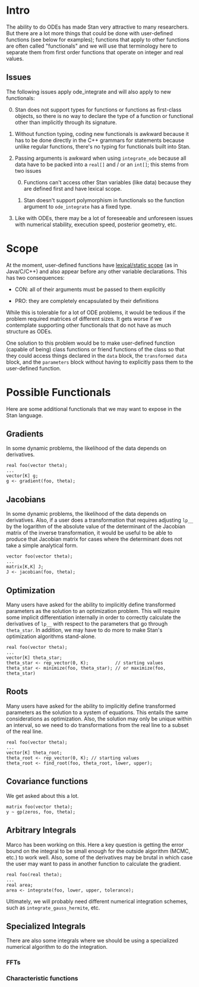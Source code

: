 # Intro

The ability to do ODEs has made Stan very attractive to many researchers. But there are a lot more things that could be done with user-defined functions (see below for examples); functions that apply to other functions are often called "functionals" and we will use that terminology here to separate them from first order functions that operate on integer and real values. 

## Issues

The following issues apply ode_integrate and will also apply to new functionals:

0. Stan does not support types for functions or functions as first-class objects, so there is no way to declare the type of a function or functional other than implicitly through its signature.

0. Without function typing, coding new functionals is awkward because it has to be done directly in the C++ grammars for statements because unlike regular functions, there's no typing for functionals built into Stan.

0. Passing arguments is awkward when using `integrate_ode` because all data have to be packed into a `real[]` and / or an `int[]`;  this stems from two issues
    
    0. Functions can't access other Stan variables (like data) because they are defined first and have lexical scope.

    0. Stan doesn't support polymorphism in functionals so the function argument to `ode_integrate` has a fixed type.

0.  Like with ODEs, there may be a lot of foreseeable and unforeseen issues with numerical stability, execution speed, posterior geometry, etc.

# Scope

At the moment, user-defined functions have [lexical/static scope](https://en.wikipedia.org/wiki/Scope_(computer_science)#Lexical_scoping) (as in Java/C/C++) and also appear before any other variable declarations.  This has two consequences:

* CON: all of their arguments must be passed to them explicitly

* PRO: they are completely encapsulated by their definitions


While this is tolerable for a lot of ODE problems, it would be tedious if the problem required matrices of different sizes. It gets worse if we contemplate supporting other functionals that do not have as much structure as ODEs.

One solution to this problem would be to make user-defined function (capable of being) class functions or friend functions of the class so that they could access things declared in the `data` block, the `transformed data` block, and the `parameters` block without having to explicitly pass them to the user-defined function.

# Possible Functionals

Here are some additional functionals that we may want to expose in the Stan language.

## Gradients

In some dynamic problems, the likelihood of the data depends on derivatives.

```
real foo(vector theta);
...
vector[K] g;
g <- gradient(foo, theta);
```

## Jacobians

In some dynamic problems, the likelihood of the data depends on derivatives. Also, if a user does a transformation that requires adjusting `lp__` by the logarithm of the absolute value of the determinant of the Jacobian matrix of the inverse transformation, it would be useful to be able to produce that Jacobian matrix for cases where the determinant does not take a simple analytical form.
```
vector foo(vector theta);
...
matrix[K,K] J;
J <- jacobian(foo, theta);
```

## Optimization

Many users have asked for the ability to implicitly define transformed parameters as the solution to an optimization problem. This will require some implicit differentiation internally in order to correctly calculate the derivatives of `lp__` with respect to the parameters that go through `theta_star`. In addition, we may have to do more to make Stan's optimization algorithms stand-alone. 
```
real foo(vector theta);
...
vector[K] theta_star;
theta_star <- rep_vector(0, K);          // starting values
theta_star <- minimize(foo, theta_star); // or maximize(foo, theta_star)
```

## Roots

Many users have asked for the ability to implicitly define transformed parameters as the solution to a system of equations. This entails the same considerations as optimization. Also, the solution may only be unique within an interval, so we need to do transformations from the real line to a subset of the real line.
```
real foo(vector theta);
...
vector[K] theta_root;
theta_root <- rep_vector(0, K); // starting values
theta_root <- find_root(foo, theta_root, lower, upper);
```

## Covariance functions

We get asked about this a lot.
```
matrix foo(vector theta);
y ~ gp(zeros, foo, theta);
```

## Arbitrary Integrals

Marco has been working on this. Here a key question is getting the error bound on the integral to be small enough for the outside algorithm (MCMC, etc.) to work well. Also, some of the derivatives may be brutal in which case the user may want to pass in another function to calculate the gradient.
```
real foo(real theta);
...
real area;
area <- integrate(foo, lower, upper, tolerance);
```
Ultimately, we will probably need different numerical integration schemes, such as `integrate_gauss_hermite`, etc.

## Specialized Integrals

There are also some integrals where we should be using a specialized numerical algorithm to do the integration.

### FFTs

### Characteristic functions
